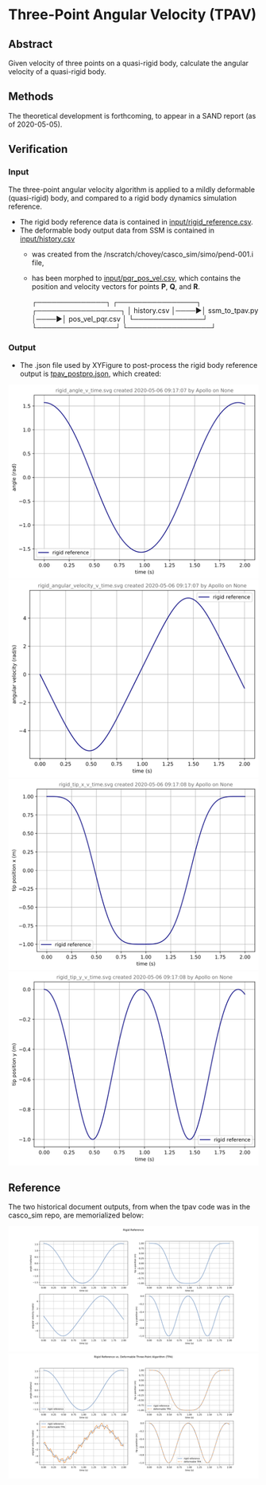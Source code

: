 # Three-Point Angular Velocity (TPAV)

## Abstract

Given velocity of three points on a quasi-rigid body, calculate the angular velocity of a quasi-rigid body.

## Methods

The theoretical development is forthcoming, to appear in a SAND report (as of 2020-05-05).

## Verification

### Input

The three-point angular velocity algorithm is applied to a mildly deformable (quasi-rigid) body, and compared to a rigid body dynamics simulation reference.  

* The rigid body reference data is contained in [input/rigid_reference.csv](input/rigid_reference.csv).  
* The deformable body output data from SSM is contained in [input/history.csv](input/history.csv)
  * was created from the /nscratch/chovey/casco_sim/simo/pend-001.i file,
  * has been morphed to [input/pqr_pos_vel.csv](input/pqr_pos_vel.csv), which contains the position and velocity vectors for points **P**, **Q**, and **R**.

    ┌──────────────┐     ┌────────────────┐     ┌─────────────────┐
    │ history.csv  │────▶│ ssm_to_tpav.py │────▶│ pos_vel_pqr.csv │
    └──────────────┘     └────────────────┘     └─────────────────┘



### Output

* The .json file used by XYFigure to post-process the rigid body reference output is [tpav_postpro.json](tpav_postpro.json), which created:

![img](output/rigid_angle_v_time.svg)
![img](output/rigid_angular_velocity_v_time.svg)
![img](output/rigid_tip_x_v_time.svg)
![img](output/rigid_tip_y_v_time.svg)


## Reference

The two historical document outputs, from when the tpav code was in the casco_sim repo, are memorialized below:

![img](output/rigid_reference.png)
![img](output/rigid_reference_vs_tpav.png)
